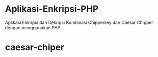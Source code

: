 # Aplikasi-Enkripsi-PHP
Aplikasi Enkripsi dan Dekripsi Kombinasi Chipperkey dan Caesar Chipper dengan menggunakan PHP
# caesar-chiper
